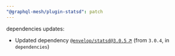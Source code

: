 ```yaml
---
"@graphql-mesh/plugin-statsd": patch
---
```

dependencies updates:
  - Updated dependency [`@envelop/statsd@3.0.5` ↗︎](https://www.npmjs.com/package/@envelop/statsd/v/3.0.5) (from `3.0.4`, in `dependencies`)
